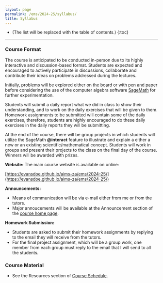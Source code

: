 ```yaml
---
layout: page
permalink: /ems/2024-25/syllabus/
title: Syllabus
---
```



* (The list will be replaced with the table of contents.)
{:toc}

***

### Course Format

The course is anticipated to be conducted in-person due to its highly interactive and discussion-based format. Students are expected and encouraged to actively participate in discussions, collaborate and contribute their ideas on problems addressed during the lectures. 

Initially, problems will be explored either on the board or with pen and paper before considering the use of the computer algebra software [SageMath](http://www.sagemath.org) for further experimentation. 

Students will submit a daily report what we did in class to show their understanding, and to work on the daily exercises that will be given to them. Homework assignments to be submitted will contain some of the daily exercises, therefore, students are highly encouraged to do these daily exercises in the daily reports they will be submitting.

At the end of the course, there will be group projects in which students will utilize the SageMath **@interact** feature to illustrate and explain a either a new or an existing scientific/mathematical concept. Students will work in groups and present their projects to the class on the final day of the course. Winners will be awarded with prizes.

**Website:** The main course website is available on online:

  [https://evansdoe.github.io/aims-za/ems/2024-25/](https://evansdoe.github.io/aims-za/ems/2024-25/)

**Announcements:** 
  - Means of communication will be via e-mail either from me or from the tutors.
  - Major annoucements will be available at the Announcement section of the [course home page](/aims-za/ems/2024-25/#announcements).

**Homework Submission:** 
  - Students are asked to submit their homework assignments by replying to the email they will receive from the tutors.
  - For the final project assignment, which will be a group work, one member from each group must reply to the email that I will send to all the students. 

### Course Material

- See the Resources section of [Course Schedule](ems-schedule.md).
